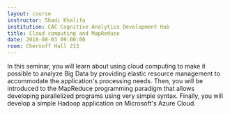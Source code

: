 ```yaml
---
layout: course
instructor: Shadi Khalifa
institution: CAC Cognitive Analytics Development Hub
title: Cloud computing and MapReduce
date: 2018-08-03 09:00:00
room: Chernoff Hall 213
---
```


In this seminar, you will learn about using cloud computing
to make it possible to analyze Big Data by providing elastic
resource management to accommodate the application's processing needs. Then, you
will be introduced to the MapReduce programming paradigm that allows developing
parallelized programs using very simple syntax. Finally, you will develop a
simple Hadoop application on Microsoft's Azure Cloud.
